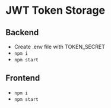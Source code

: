 # JWT Token Storage

## Backend

- Create .env file with TOKEN_SECRET
- `npm i`
- `npm start`

## Frontend

- `npm i`
- `npm start`
